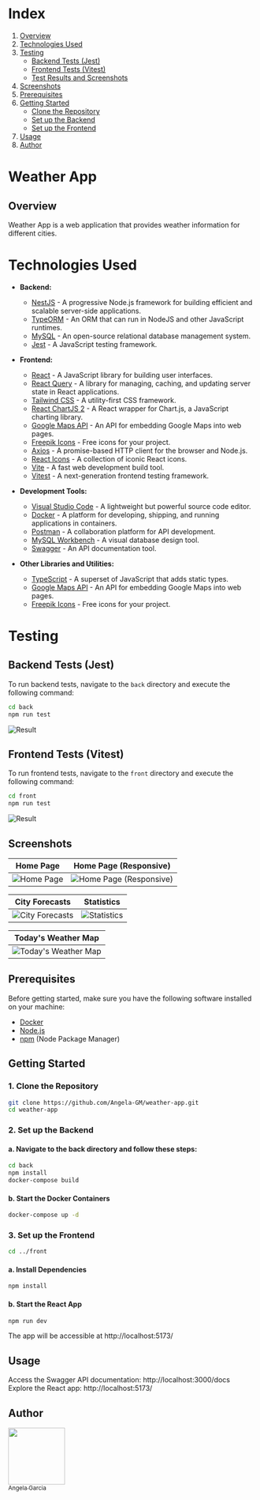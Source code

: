 # Index

1. [Overview](#overview)
2. [Technologies Used](#technologies-used)
3. [Testing](#testing)
   - [Backend Tests (Jest)](#backend-tests-jest)
   - [Frontend Tests (Vitest)](#frontend-tests-vitest)
   - [Test Results and Screenshots](#test-results-and-screenshots)
4. [Screenshots](#screenshots)
5. [Prerequisites](#prerequisites)
6. [Getting Started](#getting-started)
   - [Clone the Repository](#clone-the-repository)
   - [Set up the Backend](#set-up-the-backend)
   - [Set up the Frontend](#set-up-the-frontend)
7. [Usage](#usage)
8. [Author](#author)



# Weather App

## Overview

Weather App is a web application that provides weather information for different cities.

# Technologies Used

- **Backend:**

  - [NestJS](https://nestjs.com/) - A progressive Node.js framework for building efficient and scalable server-side applications.
  - [TypeORM](https://typeorm.io/) - An ORM that can run in NodeJS and other JavaScript runtimes.
  - [MySQL](https://www.mysql.com/) - An open-source relational database management system.
  - [Jest](https://jestjs.io/) - A JavaScript testing framework.

- **Frontend:**

  - [React](https://reactjs.org/) - A JavaScript library for building user interfaces.
  - [React Query](https://react-query.tanstack.com/) - A library for managing, caching, and updating server state in React applications.
  - [Tailwind CSS](https://tailwindcss.com/) - A utility-first CSS framework.
  - [React ChartJS 2](https://www.npmjs.com/package/react-chartjs-2) - A React wrapper for Chart.js, a JavaScript charting library.
  - [Google Maps API](https://developers.google.com/maps/documentation/javascript/overview) - An API for embedding Google Maps into web pages.
  - [Freepik Icons](https://www.freepik.com/) - Free icons for your project.
  - [Axios](https://axios-http.com/) - A promise-based HTTP client for the browser and Node.js.
  - [React Icons](https://react-icons.github.io/react-icons/) - A collection of iconic React icons.
  - [Vite](https://vitejs.dev/) - A fast web development build tool.
  - [Vitest](https://vitejs.dev/) - A next-generation frontend testing framework.


- **Development Tools:**

  - [Visual Studio Code](https://code.visualstudio.com/) - A lightweight but powerful source code editor.
  - [Docker](https://www.docker.com/) - A platform for developing, shipping, and running applications in containers.
  - [Postman](https://www.postman.com/) - A collaboration platform for API development.
  - [MySQL Workbench](https://www.mysql.com/products/workbench/) - A visual database design tool.
  - [Swagger](https://swagger.io/) - An API documentation tool.

- **Other Libraries and Utilities:**

  - [TypeScript](https://www.typescriptlang.org/) - A superset of JavaScript that adds static types.
  - [Google Maps API](https://developers.google.com/maps/documentation/javascript/overview) - An API for embedding Google Maps into web pages.
  - [Freepik Icons](https://www.freepik.com/) - Free icons for your project.

# Testing

## Backend Tests (Jest)

To run backend tests, navigate to the `back` directory and execute the following command:

```bash
cd back
npm run test
```
![Result](https://res.cloudinary.com/drjyg98uv/image/upload/v1701599389/weather-app/wjyducgc6cwolgrotgpi.png)


## Frontend Tests (Vitest)

To run frontend tests, navigate to the `front` directory and execute the following command:

```bash
cd front
npm run test
```
![Result](https://res.cloudinary.com/drjyg98uv/image/upload/v1701599390/weather-app/vxxwi23h8gch93lxum91.png)

  ## Screenshots

| Home Page                                                                                                        | Home Page (Responsive)                                                                                                        |
| ---------------------------------------------------------------------------------------------------------------- | ----------------------------------------------------------------------------------------------------------------------------- |
| ![Home Page](https://res.cloudinary.com/drjyg98uv/image/upload/v1701544183/weather-app/ay6njxahil0rimthzfjh.png) | ![Home Page (Responsive)](https://res.cloudinary.com/drjyg98uv/image/upload/v1701544183/weather-app/tnuvswb16p1cqo8qy4qf.png) |

| City Forecasts                                                                                                        | Statistics                                                                                                        |
| --------------------------------------------------------------------------------------------------------------------- | ----------------------------------------------------------------------------------------------------------------- |
| ![City Forecasts](https://res.cloudinary.com/drjyg98uv/image/upload/v1701544183/weather-app/bwrhwhzagflpzo22kdtn.png) | ![Statistics](https://res.cloudinary.com/drjyg98uv/image/upload/v1701544183/weather-app/s2kfhbjdsinlmw15ffcg.png) |

| Today's Weather Map                                                                                                        |
| -------------------------------------------------------------------------------------------------------------------------- |
| ![Today's Weather Map](https://res.cloudinary.com/drjyg98uv/image/upload/v1701544183/weather-app/tbqguoveo6lhwwk0vfvo.png) |

## Prerequisites

Before getting started, make sure you have the following software installed on your machine:

- [Docker](https://www.docker.com/get-started)
- [Node.js](https://nodejs.org/)
- [npm](https://www.npmjs.com/) (Node Package Manager)

## Getting Started

### 1. Clone the Repository

```bash
git clone https://github.com/Angela-GM/weather-app.git
cd weather-app
```

### 2. Set up the Backend

#### a. Navigate to the back directory and follow these steps:

```bash
cd back
npm install
docker-compose build
```

#### b. Start the Docker Containers

```bash
docker-compose up -d
```

### 3. Set up the Frontend

```bash
cd ../front
```

#### a. Install Dependencies

```bash
npm install
```

#### b. Start the React App

```bash
npm run dev
```

The app will be accessible at http://localhost:5173/

## Usage

Access the Swagger API documentation: http://localhost:3000/docs<br>
Explore the React app: http://localhost:5173/

## Author

[<img src="https://avatars.githubusercontent.com/u/116819605?s=400&u=bae5f7e88a358d3fbbd2f0e8521dda9a57739c70&v=4" width=115><br><sub>Angela Garcia</sub>](https://github.com/Angela-GM)  
